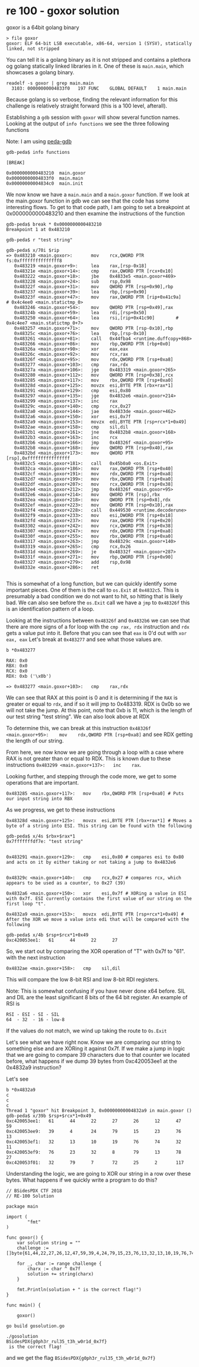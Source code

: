 # re 100 - goxor solution

goxor is a 64bit golang binary

```
> file goxor
goxor: ELF 64-bit LSB executable, x86-64, version 1 (SYSV), statically linked, not stripped
```

You can tell it is a golang binary as it is not stripped and contains a plethora og golang statically linked libraries in it. One of these is `main.main`, which showcases a golang binary.

```
readelf -s goxor | grep main.main
  3103: 00000000004833f0   197 FUNC    GLOBAL DEFAULT    1 main.main
```

Because golang is so verbose, finding the relevant information for this challenge is relatively straight forward (this is a 100 level, afterall).

Establishing a `gdb` session with `goxor` will show several function names. Looking at the output of `info functions` we see the three following functions

Note: I am using [peda-gdb](https://github.com/longld/peda)

```
gdb-peda$ info functions

[BREAK]

0x0000000000483210  main.goxor
0x00000000004833f0  main.main
0x00000000004834c0  main.init
```

We now know we have a `main.main` and a `main.goxor` function. If we look at the main.goxor function in gdb we can see that the code has some interesting flows. To get to that code path, I am going to set a breakpoint at 0x0000000000483210 and then examine the instructions of the function

```
gdb-peda$ break * 0x0000000000483210                                                                                      
Breakpoint 1 at 0x483210

gdb-peda$ r "test string"

gdb-peda$ x/70i $rip                                                                                                                                                                                                
=> 0x483210 <main.goxor>:       mov    rcx,QWORD PTR fs:0xfffffffffffffff8
   0x483219 <main.goxor+9>:     lea    rax,[rsp-0x18]
   0x48321e <main.goxor+14>:    cmp    rax,QWORD PTR [rcx+0x10]
   0x483222 <main.goxor+18>:    jbe    0x4833e5 <main.goxor+469>
   0x483228 <main.goxor+24>:    sub    rsp,0x98
   0x48322f <main.goxor+31>:    mov    QWORD PTR [rsp+0x90],rbp
   0x483237 <main.goxor+39>:    lea    rbp,[rsp+0x90]
   0x48323f <main.goxor+47>:    mov    rax,QWORD PTR [rip+0x41c9a]        # 0x4c4ee0 <main.statictmp_0>
   0x483246 <main.goxor+54>:    mov    QWORD PTR [rsp+0x49],rax
   0x48324b <main.goxor+59>:    lea    rdi,[rsp+0x50]
   0x483250 <main.goxor+64>:    lea    rsi,[rip+0x41c90]        # 0x4c4ee7 <main.statictmp_0+7>
   0x483257 <main.goxor+71>:    mov    QWORD PTR [rsp-0x10],rbp
   0x48325c <main.goxor+76>:    lea    rbp,[rsp-0x10]
   0x483261 <main.goxor+81>:    call   0x44fba4 <runtime.duffcopy+868>
   0x483266 <main.goxor+86>:    mov    rbp,QWORD PTR [rbp+0x0]
   0x48326a <main.goxor+90>:    xor    eax,eax
   0x48326c <main.goxor+92>:    mov    rcx,rax
   0x48326f <main.goxor+95>:    mov    rdx,QWORD PTR [rsp+0xa8]
   0x483277 <main.goxor+103>:   cmp    rax,rdx
   0x48327a <main.goxor+106>:   jge    0x483319 <main.goxor+265>
   0x483280 <main.goxor+112>:   mov    QWORD PTR [rsp+0x38],rcx
   0x483285 <main.goxor+117>:   mov    rbx,QWORD PTR [rsp+0xa0]
   0x48328d <main.goxor+125>:   movzx  esi,BYTE PTR [rbx+rax*1]
   0x483291 <main.goxor+129>:   cmp    esi,0x80
   0x483297 <main.goxor+135>:   jge    0x4832e6 <main.goxor+214>
   0x483299 <main.goxor+137>:   inc    rax
   0x48329c <main.goxor+140>:   cmp    rcx,0x27
   0x4832a0 <main.goxor+144>:   jae    0x4833de <main.goxor+462>
   0x4832a6 <main.goxor+150>:   xor    esi,0x7f
   0x4832a9 <main.goxor+153>:   movzx  edi,BYTE PTR [rsp+rcx*1+0x49]
   0x4832ae <main.goxor+158>:   cmp    sil,dil
   0x4832b1 <main.goxor+161>:   jne    0x4832b8 <main.goxor+168>
   0x4832b3 <main.goxor+163>:   inc    rcx
   0x4832b6 <main.goxor+166>:   jmp    0x48326f <main.goxor+95>
   0x4832b8 <main.goxor+168>:   mov    QWORD PTR [rsp+0x40],rax
   0x4832bd <main.goxor+173>:   mov    QWORD PTR [rsp],0xffffffffffffffff
   0x4832c5 <main.goxor+181>:   call   0x45b0a0 <os.Exit>
   0x4832ca <main.goxor+186>:   mov    rax,QWORD PTR [rsp+0x40]
   0x4832cf <main.goxor+191>:   mov    rdx,QWORD PTR [rsp+0xa8]
   0x4832d7 <main.goxor+199>:   mov    rbx,QWORD PTR [rsp+0xa0]
   0x4832df <main.goxor+207>:   mov    rcx,QWORD PTR [rsp+0x38]
   0x4832e4 <main.goxor+212>:   jmp    0x48326f <main.goxor+95>
   0x4832e6 <main.goxor+214>:   mov    QWORD PTR [rsp],rbx
   0x4832ea <main.goxor+218>:   mov    QWORD PTR [rsp+0x8],rdx
   0x4832ef <main.goxor+223>:   mov    QWORD PTR [rsp+0x10],rax
   0x4832f4 <main.goxor+228>:   call   0x449530 <runtime.decoderune>
   0x4832f9 <main.goxor+233>:   mov    esi,DWORD PTR [rsp+0x18]
   0x4832fd <main.goxor+237>:   mov    rax,QWORD PTR [rsp+0x20]
   0x483302 <main.goxor+242>:   mov    rcx,QWORD PTR [rsp+0x38]
   0x483307 <main.goxor+247>:   mov    rdx,QWORD PTR [rsp+0xa8]
   0x48330f <main.goxor+255>:   mov    rbx,QWORD PTR [rsp+0xa0]
   0x483317 <main.goxor+263>:   jmp    0x48329c <main.goxor+140>
   0x483319 <main.goxor+265>:   cmp    rcx,0x26
   0x48331d <main.goxor+269>:   je     0x48332f <main.goxor+287>
   0x48331f <main.goxor+271>:   mov    rbp,QWORD PTR [rsp+0x90]
   0x483327 <main.goxor+279>:   add    rsp,0x98
   0x48332e <main.goxor+286>:   ret    


```

This is somewhat of a long function, but we can quickly identify some important pieces. One of them is the call to `os.Exit` at `0x4832c5`. This is presumably a bad condition we do not want to hit, so hitting that is likely bad. We can also see before the `os.Exit` call we have a `jmp` to `0x48326f` this is an identification pattern of a loop. 

Looking at the instructions between `0x48326f` and `0x4832b6` we can see that there are more signs of a for loop with the `cmp rax, rdx` instruction and `rdx` gets a value put into it. Before that you can see that `eax` is 0'd out with `xor eax, eax` Let's break at `0x483277` and see what those values are. 

``` 
b *0x483277

RAX: 0x0 
RBX: 0x0 
RCX: 0x0 
RDX: 0xb ('\x0b')

=> 0x483277 <main.goxor+103>:   cmp    rax,rdx

```

We can see that RAX at this point is 0 and it is determining if the `RAX` is greater or equal to `rdx`, and if so it will jmp to 0x483319. RDX is 0x0b so we will not take the jump. At this point, note that 0xb is 11, which is the length of our test string "test string". We can also look above at RDX

To determine this, we can break at this instruction `0x48326f <main.goxor+95>:    mov    rdx,QWORD PTR [rsp+0xa8]` and see RDX getting the length of our string. 

From here, we now know we are going through a loop with a case where RAX is not greater than or equal to RDX. This is known due to these instructions `0x483299 <main.goxor+137>:   inc    rax`.  

Looking further, and stepping through the code more, we get to some operations that are important.

```
0x483285 <main.goxor+117>:   mov    rbx,QWORD PTR [rsp+0xa0] # Puts our input string into RBX
```

As we progress, we get to these instructions 

```
0x48328d <main.goxor+125>:   movzx  esi,BYTE PTR [rbx+rax*1] # Moves a byte of a string into ESI. This string can be found with the following

gdb-peda$ x/4s $rbx+$rax*1
0x7fffffffdf7e: "test string"


0x483291 <main.goxor+129>:   cmp    esi,0x80 # compares esi to 0x80 and acts on it by either taking or not taking a jump to 0x4832e6


0x48329c <main.goxor+140>:   cmp    rcx,0x27 # compares rcx, which appears to be used as a counter, to 0x27 (39)

0x4832a6 <main.goxor+150>:   xor    esi,0x7f # XORing a value in ESI with 0x7f. ESI currently contains the first value of our string on the first loop "t". 

0x4832a9 <main.goxor+153>:   movzx  edi,BYTE PTR [rsp+rcx*1+0x49] # After the XOR we move a value into edi that will be compared with the following 

gdb-peda$ x/4b $rsp+$rcx*1+0x49                                                                                                                                                                                     
0xc420053ee1:   61      44      22      27

```

So, we start out by comparing the XOR operation of "T" with 0x7f to "61". with the next instruction

```
0x4832ae <main.goxor+158>:   cmp    sil,dil

```

This will compare the low 8-bit RSI and low 8-bit RDI registers. 

Note: This is somewhat confusing if you have never done x64 before. SIL and DIL are the least significant 8 bits of the 64 bit register. An example of RSI is 

```
RSI - ESI - SI - SIL
64  - 32  - 16 - low-8
``` 

If the values do not match, we wind up taking the route to `Os.Exit`

Let's see what we have right now. Know we are comparing our string to something else and are XORing it against 0x7f. If we make a jump in logic that we are going to compare 39 characters due to that counter we located before, what happens if we dump 39 bytes from 0xc420053ee1 at the 0x4832a9 instruction?

Let's see

```
b *0x4832a9
c
c
c
Thread 1 "goxor" hit Breakpoint 3, 0x00000000004832a9 in main.goxor ()
gdb-peda$ x/39b $rsp+$rcx*1+0x49   
0xc420053ee1:   61      44      22      27      26      12      47      59
0xc420053ee9:   39      4       24      79      15      23      76      13
0xc420053ef1:   32      13      10      19      76      74      32      11
0xc420053ef9:   76      23      32      8       79      13      78      27
0xc420053f01:   32      79      7       72      25      2       117
```

Understanding the logic, we are going to XOR our string in a row over these bytes. What happens if we quickly write a program to do this?

```
// BSidesPDX CTF 2018
// RE-100 Solution

package main

import (
        "fmt"
)

func goxor() {
    var solution string = ""
    challenge := []byte{61,44,22,27,26,12,47,59,39,4,24,79,15,23,76,13,32,13,10,19,76,74,32,11,76,23,32,8,79,13,78,27,32,79,7,72,25,2,117}

    for _, char := range challenge {
        charx := char ^ 0x7f
        solution += string(charx)
    }

    fmt.Println(solution + " is the correct flag!")
}

func main() {

    goxor()

``` 


```
go build gosolution.go 

./gosolution 
BSidesPDX{g0ph3r_rul35_t3h_w0r1d_0x7f}
 is the correct flag!
```

and we get the flag `BSidesPDX{g0ph3r_rul35_t3h_w0r1d_0x7f}`